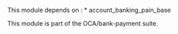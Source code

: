 This module depends on : \* account_banking_pain_base

This module is part of the OCA/bank-payment suite.
